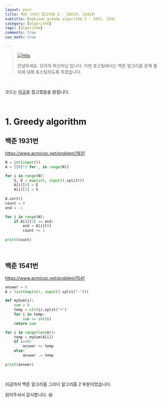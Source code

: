 ```yaml
---
layout: post
title: 백준 그리디 알고리즘 2 - 1931번, 1541번
subtitle: Baekjoon greedy algorithm 2 - 1931, 1541
category: [algorithm]
tags: [algorithm]
comments: true
use_math: true

---
```






> [![Hits](https://hits.seeyoufarm.com/api/count/incr/badge.svg?url=https%3A%2F%2Fysbsb.github.io%2Falgorithm%2F2023%2F04%2F28%2Fgreed-1.html&count_bg=%2379C83D&title_bg=%23555555&icon=&icon_color=%23E7E7E7&title=hits&edge_flat=false)](https://hits.seeyoufarm.com)
>
> 안녕하세요. 모카의 머신러닝 입니다. 이번 포스팅에서는 백준 알고리즘 문제 풀이에 대해 포스팅하도록 하겠습니다. 

<br>

코드는 [이곳](https://github.com/doitcodingtest/python)을 참고했음을 밝힙니다.

<br>

# 1. Greedy algorithm

## 백준 1931번



https://www.acmicpc.net/problem/1931



```python
N = int(input())
A = [[0]*2 for _ in range(N)]

for i in range(N):
    S, E = map(int, input().split())
    A[i][0] = E
    A[i][1] = S
    
A.sort()
count = 0
end = -1

for i in range(N):
    if A[i][1] >= end:
        end = A[i][0]
        count += 1
        
print(count)
```



<br>

## 백준 1541번



https://www.acmicpc.net/problem/1541



```python
answer = 0
A = list(map(str, input().split("-")))

def mySum(i):
    sum = 0
    temp = str(i).split("+")
    for i in temp:
        sum += int(i)
    return sum

for i in range(len(A)):
    temp = mySum(A[i])
    if i==0:
        answer += temp
    else:
        answer -= temp
        
print(answer)
```



<br>



지금까지 백준 알고리즘 그리디 알고리즘 2 부분이었습니다.

읽어주셔서 감사합니다. 😃

